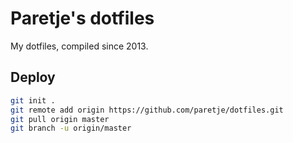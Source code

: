 # Paretje's dotfiles
My dotfiles, compiled since 2013.

## Deploy
```sh
git init .
git remote add origin https://github.com/paretje/dotfiles.git
git pull origin master
git branch -u origin/master
```
